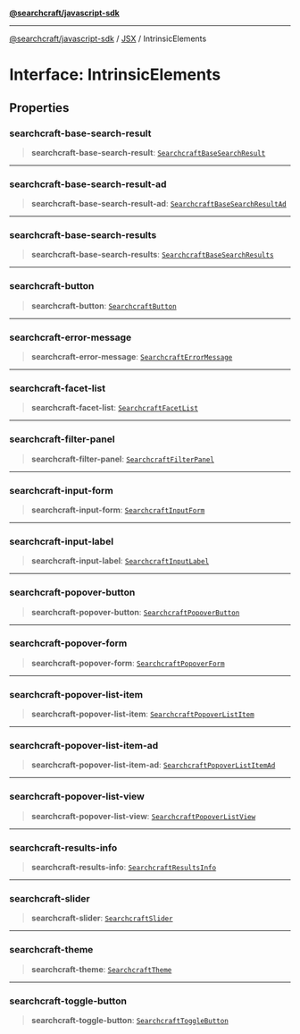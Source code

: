 [**@searchcraft/javascript-sdk**](/reference/sdk/js-vanilla/README.md)

***

[@searchcraft/javascript-sdk](/reference/sdk/js-vanilla/globals.md) / [JSX](/reference/sdk/js-vanilla/namespaces/JSX/README.md) / IntrinsicElements

# Interface: IntrinsicElements

## Properties

### searchcraft-base-search-result

> **searchcraft-base-search-result**: [`SearchcraftBaseSearchResult`](/reference/sdk/js-vanilla/namespaces/JSX/interfaces/SearchcraftBaseSearchResult.md)

***

### searchcraft-base-search-result-ad

> **searchcraft-base-search-result-ad**: [`SearchcraftBaseSearchResultAd`](/reference/sdk/js-vanilla/namespaces/JSX/interfaces/SearchcraftBaseSearchResultAd.md)

***

### searchcraft-base-search-results

> **searchcraft-base-search-results**: [`SearchcraftBaseSearchResults`](/reference/sdk/js-vanilla/namespaces/JSX/interfaces/SearchcraftBaseSearchResults.md)

***

### searchcraft-button

> **searchcraft-button**: [`SearchcraftButton`](/reference/sdk/js-vanilla/namespaces/JSX/interfaces/SearchcraftButton.md)

***

### searchcraft-error-message

> **searchcraft-error-message**: [`SearchcraftErrorMessage`](/reference/sdk/js-vanilla/namespaces/JSX/interfaces/SearchcraftErrorMessage.md)

***

### searchcraft-facet-list

> **searchcraft-facet-list**: [`SearchcraftFacetList`](/reference/sdk/js-vanilla/namespaces/JSX/interfaces/SearchcraftFacetList.md)

***

### searchcraft-filter-panel

> **searchcraft-filter-panel**: [`SearchcraftFilterPanel`](/reference/sdk/js-vanilla/namespaces/JSX/interfaces/SearchcraftFilterPanel.md)

***

### searchcraft-input-form

> **searchcraft-input-form**: [`SearchcraftInputForm`](/reference/sdk/js-vanilla/namespaces/JSX/interfaces/SearchcraftInputForm.md)

***

### searchcraft-input-label

> **searchcraft-input-label**: [`SearchcraftInputLabel`](/reference/sdk/js-vanilla/namespaces/JSX/interfaces/SearchcraftInputLabel.md)

***

### searchcraft-popover-button

> **searchcraft-popover-button**: [`SearchcraftPopoverButton`](/reference/sdk/js-vanilla/namespaces/JSX/interfaces/SearchcraftPopoverButton.md)

***

### searchcraft-popover-form

> **searchcraft-popover-form**: [`SearchcraftPopoverForm`](/reference/sdk/js-vanilla/namespaces/JSX/interfaces/SearchcraftPopoverForm.md)

***

### searchcraft-popover-list-item

> **searchcraft-popover-list-item**: [`SearchcraftPopoverListItem`](/reference/sdk/js-vanilla/namespaces/JSX/interfaces/SearchcraftPopoverListItem.md)

***

### searchcraft-popover-list-item-ad

> **searchcraft-popover-list-item-ad**: [`SearchcraftPopoverListItemAd`](/reference/sdk/js-vanilla/namespaces/JSX/interfaces/SearchcraftPopoverListItemAd.md)

***

### searchcraft-popover-list-view

> **searchcraft-popover-list-view**: [`SearchcraftPopoverListView`](/reference/sdk/js-vanilla/namespaces/JSX/interfaces/SearchcraftPopoverListView.md)

***

### searchcraft-results-info

> **searchcraft-results-info**: [`SearchcraftResultsInfo`](/reference/sdk/js-vanilla/namespaces/JSX/interfaces/SearchcraftResultsInfo.md)

***

### searchcraft-slider

> **searchcraft-slider**: [`SearchcraftSlider`](/reference/sdk/js-vanilla/namespaces/JSX/interfaces/SearchcraftSlider.md)

***

### searchcraft-theme

> **searchcraft-theme**: [`SearchcraftTheme`](/reference/sdk/js-vanilla/namespaces/JSX/interfaces/SearchcraftTheme.md)

***

### searchcraft-toggle-button

> **searchcraft-toggle-button**: [`SearchcraftToggleButton`](/reference/sdk/js-vanilla/namespaces/JSX/interfaces/SearchcraftToggleButton.md)
